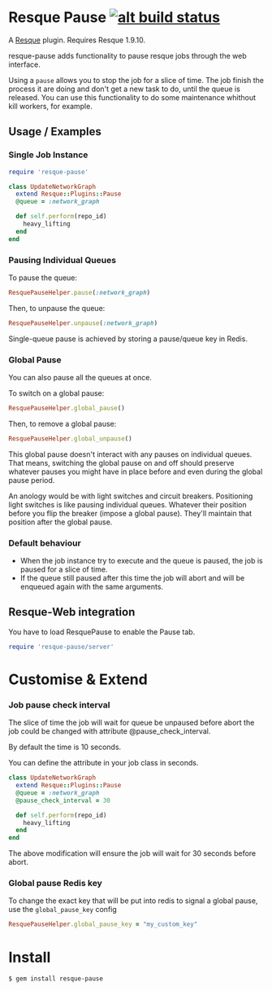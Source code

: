 # Resque Pause [![alt build status][1]][2]

[1]: https://secure.travis-ci.org/wandenberg/resque-pause.png
[2]: http://travis-ci.org/#!/wandenberg/resque-pause


A [Resque][rq] plugin. Requires Resque 1.9.10.

resque-pause adds functionality to pause resque jobs through the web interface.

Using a `pause` allows you to stop the job for a slice of time.
The job finish the process it are doing and don't get a new task to do,
until the queue is released.
You can use this functionality to do some maintenance whithout kill workers, for example.

Usage / Examples
----------------

### Single Job Instance

```ruby
require 'resque-pause'

class UpdateNetworkGraph
  extend Resque::Plugins::Pause
  @queue = :network_graph

  def self.perform(repo_id)
    heavy_lifting
  end
end
```

### Pausing Individual Queues

To pause the queue:

```ruby
ResquePauseHelper.pause(:network_graph)
```

Then, to unpause the queue:

```ruby
ResquePauseHelper.unpause(:network_graph)
```

Single-queue pause is achieved by storing a pause/queue key in Redis.


### Global Pause

You can also pause all the queues at once.

To switch on a global pause:

```ruby
ResquePauseHelper.global_pause()
```

Then, to remove a global pause:

```ruby
ResquePauseHelper.global_unpause()
```

This global pause doesn't interact with any pauses on individual queues. That means, switching the global pause on and off should preserve whatever pauses you might have in place before and even during the global pause period.

An anology would be with light switches and circuit breakers. Positioning light switches is like pausing individual queues. Whatever their position before you flip the breaker (impose a global pause). They'll maintain that position after the global pause.

### Default behaviour

* When the job instance try to execute and the queue is paused, the job is paused for a slice of time.
* If the queue still paused after this time the job will abort and will be enqueued again with the same arguments.


Resque-Web integration
----------------------

You have to load ResquePause to enable the Pause tab.

```ruby
require 'resque-pause/server'
```

Customise & Extend
==================

### Job pause check interval

The slice of time the job will wait for queue be unpaused before abort the job
could be changed with attribute @pause_check_interval.

By default the time is 10 seconds.

You can define the attribute in your job class in seconds.

```ruby
class UpdateNetworkGraph
  extend Resque::Plugins::Pause
  @queue = :network_graph
  @pause_check_interval = 30

  def self.perform(repo_id)
    heavy_lifting
  end
end
```

The above modification will ensure the job will wait for 30 seconds before abort.

### Global pause Redis key

To change the exact key that will be put into redis to signal a global pause, use the `global_pause_key` config

````ruby
ResquePauseHelper.global_pause_key = "my_custom_key"
````

Install
=======

```bash
$ gem install resque-pause
```

[rq]: http://github.com/defunkt/resque
[resque-pause]: https://github.com/wandenberg/resque-pause

